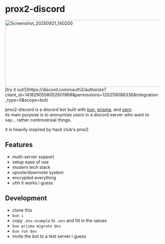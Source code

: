 # prox2-discord

<img width="864" height="218" alt="Screenshot_20250921_140200" src="https://github.com/user-attachments/assets/22ea3b26-c2ae-4976-b6ee-890a46fb314c" />
[try it out!](https://discord.com/oauth2/authorize?client_id=1418290558052601968&permissions=120259086336&integration_type=0&scope=bot)

prox2-discord is a discord bot built with [bun](https://bun.sh/), [prisma](https://www.prisma.io/), and [sern](https://sern.dev/).  
its main purpose is to anonymize users in a discord server who want to say... rather controversial things.

it is heavily inspired by hack club's prox2.

## Features
- multi-server support
- setup ease of use
- modern tech stack
- upvote/downvote system
- encrypted everything
- uhh it works i guess

## Development

- clone this
- `bun i`
- copy `.env.example` to `.env` and fill in the values
- `bun prisma migrate dev`
- `bun run dev`
- invite the bot to a test server i guess
